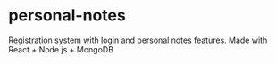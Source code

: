 # personal-notes
Registration system with login and personal notes features. Made with React + Node.js + MongoDB
